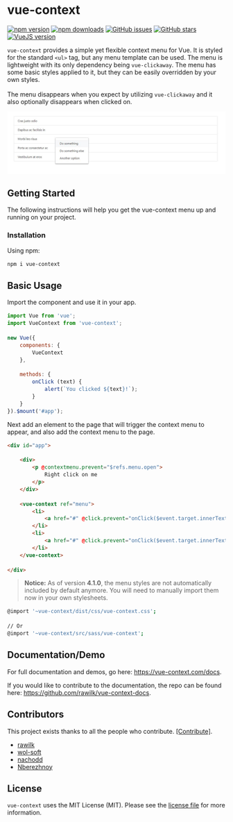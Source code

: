 # vue-context

[![npm version](https://img.shields.io/npm/v/vue-context.svg?style=for-the-badge)](https://www.npmjs.com/package/vue-context)
[![npm downloads](https://img.shields.io/npm/dt/vue-context.svg?style=for-the-badge)](https://www.npmjs.com/package/vue-context)
[![GitHub issues](https://img.shields.io/github/issues/rawilk/vue-context.svg?style=for-the-badge)](https://github.com/rawilk/vue-context/issues)
[![GitHub stars](https://img.shields.io/github/stars/rawilk/vue-context.svg?style=for-the-badge)](https://github.com/rawilk/vue-context/stargazers)
[![VueJS version](https://img.shields.io/badge/vue.js-2.x-green.svg?style=for-the-badge)](https://vuejs.org)

`vue-context` provides a simple yet flexible context menu for Vue. It is styled for the standard `<ul>` tag, but any menu template can be used.
The menu is lightweight with its only dependency being `vue-clickaway`. The menu has some basic styles applied to it, but they can be easily 
overridden by your own styles.
<br><br>
The menu disappears when you expect by utilizing `vue-clickaway` and it also optionally disappears when clicked on.

![Screenshot](docs/images/screenshot.jpg)

## Getting Started

The following instructions will help you get the vue-context menu up and running on
your project.

### Installation

Using npm:
```bash
npm i vue-context
```

## Basic Usage

Import the component and use it in your app.

```js
import Vue from 'vue';
import VueContext from 'vue-context';

new Vue({
    components: {
        VueContext
    },
    
    methods: {
        onClick (text) {
            alert(`You clicked ${text}!`);
        }
    }
}).$mount('#app');
```

Next add an element to the page that will trigger the context menu to appear, and also add the context menu to the page.

```html
<div id="app">

    <div>
        <p @contextmenu.prevent="$refs.menu.open">
            Right click on me
        </p>    
    </div>
    
    <vue-context ref="menu">
        <li>
            <a href="#" @click.prevent="onClick($event.target.innerText)">Option 1</a>
        </li>
        <li>
            <a href="#" @click.prevent="onClick($event.target.innerText)">Option 2</a>
        </li>
    </vue-context>
    
</div>
```

> **Notice:** As of version **4.1.0**, the menu styles are not automatically included by default anymore.
> You will need to manually import them now in your own stylesheets.

```bash
@import '~vue-context/dist/css/vue-context.css';

// Or
@import '~vue-context/src/sass/vue-context';
```

## Documentation/Demo

For full documentation and demos, go here: https://vue-context.com/docs.

If you would like to contribute to the documentation, the repo can be found here: https://github.com/rawilk/vue-context-docs.

## Contributors

This project exists thanks to all the people who contribute. [[Contribute]](CONTRIBUTING.md).

- [rawilk](https://github.com/rawilk)
- [wol-soft](https://github.com/wol-soft)
- [nachodd](https://github.com/nachodd)
- [Nberezhnoy](https://github.com/Nberezhnoy)

## License

`vue-context` uses the MIT License (MIT). Please see the [license file](https://github.com/rawilk/vue-context/blob/master/LICENSE) for more information.
